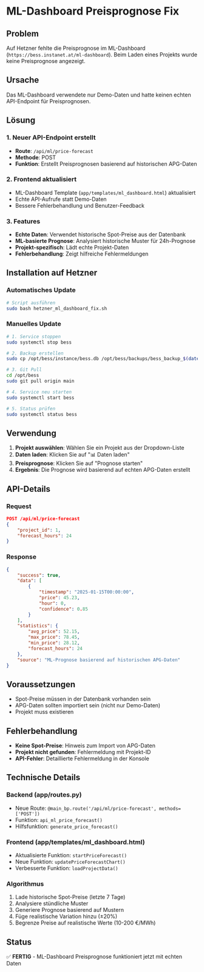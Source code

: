 # ML-Dashboard Preisprognose Fix

## Problem
Auf Hetzner fehlte die Preisprognose im ML-Dashboard (`https://bess.instanet.at/ml-dashboard`). Beim Laden eines Projekts wurde keine Preisprognose angezeigt.

## Ursache
Das ML-Dashboard verwendete nur Demo-Daten und hatte keinen echten API-Endpoint für Preisprognosen.

## Lösung

### 1. Neuer API-Endpoint erstellt
- **Route**: `/api/ml/price-forecast`
- **Methode**: POST
- **Funktion**: Erstellt Preisprognosen basierend auf historischen APG-Daten

### 2. Frontend aktualisiert
- ML-Dashboard Template (`app/templates/ml_dashboard.html`) aktualisiert
- Echte API-Aufrufe statt Demo-Daten
- Bessere Fehlerbehandlung und Benutzer-Feedback

### 3. Features
- **Echte Daten**: Verwendet historische Spot-Preise aus der Datenbank
- **ML-basierte Prognose**: Analysiert historische Muster für 24h-Prognose
- **Projekt-spezifisch**: Lädt echte Projekt-Daten
- **Fehlerbehandlung**: Zeigt hilfreiche Fehlermeldungen

## Installation auf Hetzner

### Automatisches Update
```bash
# Script ausführen
sudo bash hetzner_ml_dashboard_fix.sh
```

### Manuelles Update
```bash
# 1. Service stoppen
sudo systemctl stop bess

# 2. Backup erstellen
sudo cp /opt/bess/instance/bess.db /opt/bess/backups/bess_backup_$(date +%Y%m%d_%H%M%S).db

# 3. Git Pull
cd /opt/bess
sudo git pull origin main

# 4. Service neu starten
sudo systemctl start bess

# 5. Status prüfen
sudo systemctl status bess
```

## Verwendung

1. **Projekt auswählen**: Wählen Sie ein Projekt aus der Dropdown-Liste
2. **Daten laden**: Klicken Sie auf "📊 Daten laden"
3. **Preisprognose**: Klicken Sie auf "Prognose starten"
4. **Ergebnis**: Die Prognose wird basierend auf echten APG-Daten erstellt

## API-Details

### Request
```json
POST /api/ml/price-forecast
{
    "project_id": 1,
    "forecast_hours": 24
}
```

### Response
```json
{
    "success": true,
    "data": [
        {
            "timestamp": "2025-01-15T00:00:00",
            "price": 45.23,
            "hour": 0,
            "confidence": 0.85
        }
    ],
    "statistics": {
        "avg_price": 52.15,
        "max_price": 78.45,
        "min_price": 28.12,
        "forecast_hours": 24
    },
    "source": "ML-Prognose basierend auf historischen APG-Daten"
}
```

## Voraussetzungen
- Spot-Preise müssen in der Datenbank vorhanden sein
- APG-Daten sollten importiert sein (nicht nur Demo-Daten)
- Projekt muss existieren

## Fehlerbehandlung
- **Keine Spot-Preise**: Hinweis zum Import von APG-Daten
- **Projekt nicht gefunden**: Fehlermeldung mit Projekt-ID
- **API-Fehler**: Detaillierte Fehlermeldung in der Konsole

## Technische Details

### Backend (app/routes.py)
- Neue Route: `@main_bp.route('/api/ml/price-forecast', methods=['POST'])`
- Funktion: `api_ml_price_forecast()`
- Hilfsfunktion: `generate_price_forecast()`

### Frontend (app/templates/ml_dashboard.html)
- Aktualisierte Funktion: `startPriceForecast()`
- Neue Funktion: `updatePriceForecastChart()`
- Verbesserte Funktion: `loadProjectData()`

### Algorithmus
1. Lade historische Spot-Preise (letzte 7 Tage)
2. Analysiere stündliche Muster
3. Generiere Prognose basierend auf Mustern
4. Füge realistische Variation hinzu (±20%)
5. Begrenze Preise auf realistische Werte (10-200 €/MWh)

## Status
✅ **FERTIG** - ML-Dashboard Preisprognose funktioniert jetzt mit echten Daten










